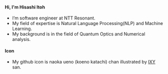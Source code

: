 ####  Hi, I'm Hisashi Itoh
- I’m software engineer at NTT Resonant.
- My field of expertise is Natural Language Processing(NLP) and Machine Learning.
- My background is in the field of Quantum Optics and Numerical analysis.
#### Icon
- My github icon is naoka ueno (koeno katachi) chan illustrated by <a href=https://twitter.com/Ixy>IXY</a> san.
